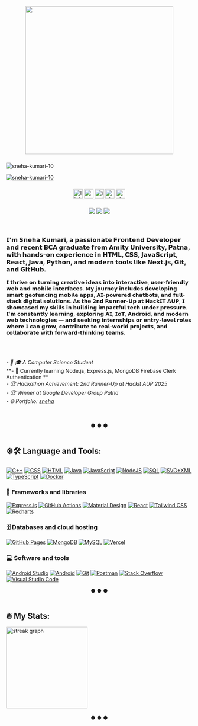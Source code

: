 <div align="center">
  <img height="400" src="https://raw.githubusercontent.com/hasibul-hasan-shuvo/hasibul-hasan-shuvo/main/images/coding-boy.gif" />
</div>

###

<p align="left"> <img src="https://komarev.com/ghpvc/?username=sneha-kumari-10&label=Profile%20views&color=0e75b6&style=flat" alt="sneha-kumari-10" /> </p>

<p align="left"> <a href="https://github.com/ryo-ma/github-profile-trophy"><img src="https://github-profile-trophy.vercel.app/?username=sneha-kumari-10" alt="sneha-kumari-10" /></a> </p>

###


<div align="center">
  <a href="https://www.linkedin.com/in/sneha108/" target="_blank">
    <img src="https://img.shields.io/static/v1?message=LinkedIn&logo=linkedin&label=&color=0077B5&logoColor=white&labelColor=&style=for-the-badge" height="25" alt="linkedin logo" />
  </a>
  
  <a href="mailto:snhsngh108@gmail.com" target="_blank">
    <img src="https://img.shields.io/static/v1?message=Gmail&logo=gmail&label=coderashukr321@gmail.com&color=D14836&logoColor=white&labelColor=&style=for-the-badge" height="25" alt="gmail logo" />
  </a>
  <a href="https://instagram.com/ashukr321" target="_blank">
    <img src="https://img.shields.io/static/v1?message=Instagram&logo=instagram&label=&color=E4405F&logoColor=white&labelColor=&style=for-the-badge" height="25" alt="instagram logo" />
  </a>
  <a href="https://stackoverflow.com/users/your_user_id" target="_blank">
    <img src="https://img.shields.io/static/v1?message=Stackoverflow&logo=stackoverflow&label=&color=FE7A16&logoColor=white&labelColor=&style=for-the-badge" height="25" alt="stackoverflow logo" />
  </a>
  <a href="https://dev.to/ashukr321" target="_blank">
    <img src="https://img.shields.io/static/v1?message=dev.to&logo=dev.to&label=&color=0A0A0A&logoColor=white&labelColor=&style=for-the-badge" height="25" alt="devto logo" />
  </a>
</div>

###
<div align="center">
  <img src="https://custom-icon-badges.herokuapp.com/github/followers/ashukr321?logo=github&style=social">
  <img src="https://custom-icon-badges.herokuapp.com/github/stars/ashukr321?logo=star&style=social&logoColor=black">
  <img src="https://komarev.com/ghpvc/?username=ashukr321">
</div>

<br />
<br />

###

### 𝗜'𝗺 𝗦𝗻𝗲𝗵𝗮 𝗞𝘂𝗺𝗮𝗿𝗶, 𝗮 𝗽𝗮𝘀𝘀𝗶𝗼𝗻𝗮𝘁𝗲 𝗙𝗿𝗼𝗻𝘁𝗲𝗻𝗱 𝗗𝗲𝘃𝗲𝗹𝗼𝗽𝗲𝗿 𝗮𝗻𝗱 𝗿𝗲𝗰𝗲𝗻𝘁 𝗕𝗖𝗔 𝗴𝗿𝗮𝗱𝘂𝗮𝘁𝗲 𝗳𝗿𝗼𝗺 𝗔𝗺𝗶𝘁𝘆 𝗨𝗻𝗶𝘃𝗲𝗿𝘀𝗶𝘁𝘆, 𝗣𝗮𝘁𝗻𝗮, 𝘄𝗶𝘁𝗵 𝗵𝗮𝗻𝗱𝘀-𝗼𝗻 𝗲𝘅𝗽𝗲𝗿𝗶𝗲𝗻𝗰𝗲 𝗶𝗻 𝗛𝗧𝗠𝗟, 𝗖𝗦𝗦, 𝗝𝗮𝘃𝗮𝗦𝗰𝗿𝗶𝗽𝘁, 𝗥𝗲𝗮𝗰𝘁, 𝗝𝗮𝘃𝗮, 𝗣𝘆𝘁𝗵𝗼𝗻, 𝗮𝗻𝗱 𝗺𝗼𝗱𝗲𝗿𝗻 𝘁𝗼𝗼𝗹𝘀 𝗹𝗶𝗸𝗲 𝗡𝗲𝘅𝘁.𝗷𝘀, 𝗚𝗶𝘁, 𝗮𝗻𝗱 𝗚𝗶𝘁𝗛𝘂𝗯.
𝗜 𝘁𝗵𝗿𝗶𝘃𝗲 𝗼𝗻 𝘁𝘂𝗿𝗻𝗶𝗻𝗴 𝗰𝗿𝗲𝗮𝘁𝗶𝘃𝗲 𝗶𝗱𝗲𝗮𝘀 𝗶𝗻𝘁𝗼 𝗶𝗻𝘁𝗲𝗿𝗮𝗰𝘁𝗶𝘃𝗲, 𝘂𝘀𝗲𝗿-𝗳𝗿𝗶𝗲𝗻𝗱𝗹𝘆 𝘄𝗲𝗯 𝗮𝗻𝗱 𝗺𝗼𝗯𝗶𝗹𝗲 𝗶𝗻𝘁𝗲𝗿𝗳𝗮𝗰𝗲𝘀. 𝗠𝘆 𝗷𝗼𝘂𝗿𝗻𝗲𝘆 𝗶𝗻𝗰𝗹𝘂𝗱𝗲𝘀 𝗱𝗲𝘃𝗲𝗹𝗼𝗽𝗶𝗻𝗴 𝘀𝗺𝗮𝗿𝘁 𝗴𝗲𝗼𝗳𝗲𝗻𝗰𝗶𝗻𝗴 𝗺𝗼𝗯𝗶𝗹𝗲 𝗮𝗽𝗽𝘀, 𝗔𝗜-𝗽𝗼𝘄𝗲𝗿𝗲𝗱 𝗰𝗵𝗮𝘁𝗯𝗼𝘁𝘀, 𝗮𝗻𝗱 𝗳𝘂𝗹𝗹-𝘀𝘁𝗮𝗰𝗸 𝗱𝗶𝗴𝗶𝘁𝗮𝗹 𝘀𝗼𝗹𝘂𝘁𝗶𝗼𝗻𝘀. 𝗔𝘀 𝘁𝗵𝗲 𝟮𝗻𝗱 𝗥𝘂𝗻𝗻𝗲𝗿-𝗨𝗽 𝗮𝘁 𝗛𝗮𝗰𝗸𝗜𝗧 𝗔𝗨𝗣, 𝗜 𝘀𝗵𝗼𝘄𝗰𝗮𝘀𝗲𝗱 𝗺𝘆 𝘀𝗸𝗶𝗹𝗹𝘀 𝗶𝗻 𝗯𝘂𝗶𝗹𝗱𝗶𝗻𝗴 𝗶𝗺𝗽𝗮𝗰𝘁𝗳𝘂𝗹 𝘁𝗲𝗰𝗵 𝘂𝗻𝗱𝗲𝗿 𝗽𝗿𝗲𝘀𝘀𝘂𝗿𝗲.
𝗜'𝗺 𝗰𝗼𝗻𝘀𝘁𝗮𝗻𝘁𝗹𝘆 𝗹𝗲𝗮𝗿𝗻𝗶𝗻𝗴, 𝗲𝘅𝗽𝗹𝗼𝗿𝗶𝗻𝗴 𝗔𝗜, 𝗜𝗼𝗧, 𝗔𝗻𝗱𝗿𝗼𝗶𝗱, 𝗮𝗻𝗱 𝗺𝗼𝗱𝗲𝗿𝗻 𝘄𝗲𝗯 𝘁𝗲𝗰𝗵𝗻𝗼𝗹𝗼𝗴𝗶𝗲𝘀 — 𝗮𝗻𝗱 𝘀𝗲𝗲𝗸𝗶𝗻𝗴 𝗶𝗻𝘁𝗲𝗿𝗻𝘀𝗵𝗶𝗽𝘀 𝗼𝗿 𝗲𝗻𝘁𝗿𝘆-𝗹𝗲𝘃𝗲𝗹 𝗿𝗼𝗹𝗲𝘀 𝘄𝗵𝗲𝗿𝗲 𝗜 𝗰𝗮𝗻 𝗴𝗿𝗼𝘄, 𝗰𝗼𝗻𝘁𝗿𝗶𝗯𝘂𝘁𝗲 𝘁𝗼 𝗿𝗲𝗮𝗹-𝘄𝗼𝗿𝗹𝗱 𝗽𝗿𝗼𝗷𝗲𝗰𝘁𝘀, 𝗮𝗻𝗱 𝗰𝗼𝗹𝗹𝗮𝗯𝗼𝗿𝗮𝘁𝗲 𝘄𝗶𝘁𝗵 𝗳𝗼𝗿𝘄𝗮𝗿𝗱-𝘁𝗵𝗶𝗻𝗸𝗶𝗻𝗴 𝘁𝗲𝗮𝗺𝘀.

<br />
<br />

*- 👨‍ 🎓 A Computer Science Student* \
**- 🌱 Currently learning Node.js, Express.js, MongoDB Firebase Clerk Authentication ** \
*- 🏆 Hackathon Achievement: 2nd Runner-Up at Hackit AUP 2025* \
*- 🏆 Winner at Google Developer Group Patna* \
*- 🌐 Portfolio: [sneha](https://sneha108.vercel.app/)*

<br />
<br />

<div align="center">
  ● ● ●
  <br />
  <br />
</div>

###

## ⚙🛠 Language and Tools:

###

<p>
    <a href="https://github.com/search?q=user%3ADenverCoder1+is%3Arepo+language%3Acpp"><img alt="C++" src="https://img.shields.io/badge/C++%20-%2300599C.svg?logo=c%2B%2B&logoColor=white"></a>
    <a href="https://github.com/search?q=user%3ADenverCoder1+is%3Arepo+language%3Acss"><img alt="CSS" src="https://img.shields.io/badge/CSS%20-%231572B6.svg?logo=css3&logoColor=white"></a>
    <a href="https://github.com/search?q=user%3ADenverCoder1+is%3Arepo+language%3Ahtml"><img alt="HTML" src="https://img.shields.io/badge/HTML%20-%23E34F26.svg?logo=html5&logoColor=white"></a>
    <a href="https://github.com/search?q=user%3ADenverCoder1+is%3Arepo+language%3Ajava"><img alt="Java" src="https://img.shields.io/badge/Java-%23007396.svg?logo=java&logoColor=white"></a>
    <a href="https://github.com/search?q=user%3ADenverCoder1+is%3Arepo+language%3Ajavascript"><img alt="JavaScript" src="https://img.shields.io/badge/JavaScript%20-%23F7DF1E.svg?logo=javascript&logoColor=black"></a>
    <a href="https://github.com/search?q=user%3ADenverCoder1+is%3Arepo+language%3akotlin"><img alt="NodeJS" src="https://img.shields.io/badge/Node.js%20-%2343853D.svg?logo=node-dot-js&logoColor=white"></a>
    <a href="https://github.com/search?q=user%3ADenverCoder1+is%3Arepo+language%3Asql"><img alt="SQL" src="https://img.shields.io/badge/SQL%20-%23025E8C.svg?logo=amazon-dynamodb&logoColor=white"></a>
    <a href="https://github.com/search?q=user%3ADenverCoder1+is%3Arepo+language%3Asvg"><img alt="SVG+XML" src="https://img.shields.io/badge/SVG%2BXML%20-%23e0982c.svg?logo=svg&logoColor=white"></a>
    <a href="https://github.com/search?q=user%3ADenverCoder1+is%3Arepo+language%3AtypeScript"><img alt="TypeScript" src="https://img.shields.io/badge/TypeScript%20-%23007ACC.svg?logo=typescript&logoColor=white"></a>
    <a href="https://github.com/search?q=user%3ADenverCoder1+is%3Arepo+language%3Adocker"><img alt="Docker" src="https://img.shields.io/badge/Docker-%232496ED.svg?logo=docker&logoColor=white"></a>
</p>

### 🧰 Frameworks and libraries

<p>
    <a href="#"><img alt="Express.js" src="https://img.shields.io/badge/Express.js%20-%23404d59.svg?logo=express&logoColor=white"></a>
    <a href="#"><img alt="GitHub Actions" src="https://img.shields.io/badge/GitHub%20Actions%20-%232671E5.svg?logo=github%20actions&logoColor=white"></a>
    <a href="#"><img alt="Material Design" src="https://img.shields.io/badge/Material%20Design%20-%230081CB.svg?logo=material-design&logoColor=white"></a>
    <a href="#"><img alt="React" src="https://img.shields.io/badge/React%20-%2320232a.svg?logo=react&logoColor=%2361DAFB"></a>
    <a href="#"><img alt="Tailwind CSS" src="https://img.shields.io/badge/Tailwind%20CSS%20-%2338B2AC.svg?logo=tailwindcss&logoColor=white"></a>
    <a href="#"><img alt="Recharts" src="https://img.shields.io/badge/Recharts%20-%23F15A29.svg?logo=react&logoColor=white"></a>
</p>

### 🗄 Databases and cloud hosting

<p>
    <a href="#"><img alt="GitHub Pages" src="https://img.shields.io/badge/GitHub%20Pages-%23327FC7.svg?logo=github&logoColor=white"></a>
    <a href="#"><img alt="MongoDB" src ="https://img.shields.io/badge/MongoDB-%234ea94b.svg?logo=mongodb&logoColor=white"></a>
    <a href="#"><img alt="MySQL" src="https://img.shields.io/badge/MySQL-%2300f.svg?logo=mysql&logoColor=white"></a>
    <a href="#"><img alt="Vercel" src="https://img.shields.io/badge/Vercel%20-%23000000.svg?logo=vercel&logoColor=white"></a>
</p>

### 💻 Software and tools

<p>
    <a href="#"><img alt="Android Studio" src="https://img.shields.io/badge/Android%20Studio-008678.svg?logo=android-studio&logoColor=white"></a>
    <a href="#"><img alt="Android" src="https://img.shields.io/badge/Android-3DDC84?logo=android&logoColor=white"></a>
    <a href="#"><img alt="Git" src="https://img.shields.io/badge/Git%20-%23F05033.svg?logo=git&logoColor=white"></a>
    <a href="#"><img alt="Postman" src="https://img.shields.io/badge/Postman-FF6C37?logo=postman&logoColor=white"></a>
    <a href="#"><img alt="Stack Overflow" src="https://img.shields.io/badge/-Stack%20Overflow-FE7A16?logo=stack-overflow&logoColor=white"></a>
    <a href="#"><img alt="Visual Studio Code" src="https://img.shields.io/badge/Visual%20Studio%20Code-0078d7.svg?logo=visual-studio-code&logoColor=white"></a>
</p>


<div align="center">
  ● ● ●
  <br />
  <br />
</div>

###

## 🔥 My Stats:
  <img class="stat-image" src="https://github-readme-streak-stats.herokuapp.com/?user=ashukr321&theme=tokyonight" height="220" alt="streak graph" />

<br />
<br />

<div align="center">
  ● ● ●
  <br />
  <br />
  
</div>
